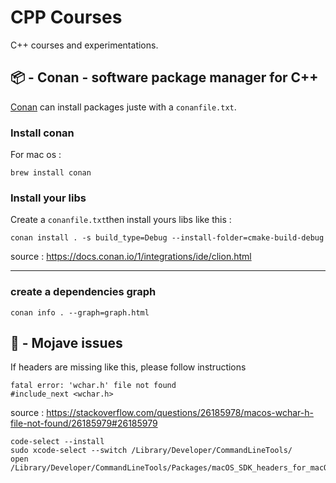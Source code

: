 # CPP Courses

C++ courses and experimentations.



## 📦 - Conan - software package manager for C++

[Conan](https://conan.io/) can install packages juste with a `conanfile.txt`.


### Install conan

For mac os :

```brew install conan```

### Install your libs

Create a `conanfile.txt`then install yours libs like this :

```
conan install . -s build_type=Debug --install-folder=cmake-build-debug
```

source : https://docs.conan.io/1/integrations/ide/clion.html

<hr>

### create a dependencies graph

```
conan info . --graph=graph.html
```


##  - Mojave issues 

If headers are missing like this, please follow instructions

```
fatal error: 'wchar.h' file not found
#include_next <wchar.h>
``` 

source : https://stackoverflow.com/questions/26185978/macos-wchar-h-file-not-found/26185979#26185979


```
code-select --install
sudo xcode-select --switch /Library/Developer/CommandLineTools/
open /Library/Developer/CommandLineTools/Packages/macOS_SDK_headers_for_macOS_10.14.pkg
```


